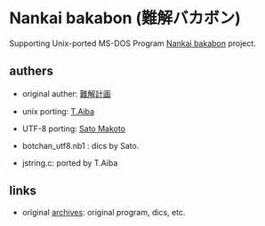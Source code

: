 # Nankai bakabon (難解バカボン)
Supporting Unix-ported MS-DOS Program [Nankai bakabon](http://www.vector.co.jp/soft/dos/amuse/se007728.html) project.

## authers
* original auther: [難解計画](http://www.vector.co.jp/vpack/browse/person/an003117.html)
* unix porting: [T.Aiba](http://ayiva.sakura.ne.jp/misc/Y199/nanbas/nanba-setup-c.txt)
* UTF-8 porting: [Sato Makoto](http://www.kuzuore.com/)

* botchan_utf8.nb1 : dics by Sato.

* jstring.c: ported by T.Aiba

## links
* original [archives](http://www.vector.co.jp/vpack/filearea/dos/amuse/joke/bakabon/): original program, dics, etc.
